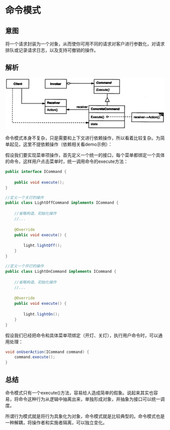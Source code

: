 # 命令模式

## 意图

将一个请求封装为一个对象，从而使你可用不同的请求对客户进行参数化，对请求排队或记录请求日志，以及支持可撤销的操作。


## 解析


![](../../../../../img/command.png)


命令模式本身不复杂，只是需要和上下文进行依赖操作，所以看着比较复杂。为简单起见，这里不提依赖操作（依赖相关看demo示例）：

假设我们要实现菜单项操作，首先定义一个统一的接口，每个菜单都绑定一个具体的命令，这样用户点击菜单时，统一调用命令的execute方法：

```java
public interface ICommand {

    public void execute();
}
```

```java
//定义一个关灯的操作
public class LightOffCommand implements ICommand {

    //省略构造、初始化操作
    //...

    @Override
    public void execute() {

        light.lightOff();
    }
}
```

```java
//定义一个开灯的操作
public class LightOnCommand implements ICommand {

    //省略构造、初始化操作
    //...

    @Override
    public void execute() {

        light.lightOn();
    }
}
```

假设我们已经把命令和具体菜单项绑定（开灯、关灯），执行用户命令时，可以通用处理：

```java
void onUserAction(ICommand command) {
    command.execute();
}
```

## 总结

命令模式只有一个execute()方法，容易给人造成简单的假象。说起来其实也容易，将命令这种行为从逻辑中抽离出来，单独形成对象，并抽象为接口可以统一调度。

所谓行为模式就是将行为具象化为对象，命令模式就是比较典型的。命令模式也是一种解耦，将操作者和实施者隔离，可以独立变化。




